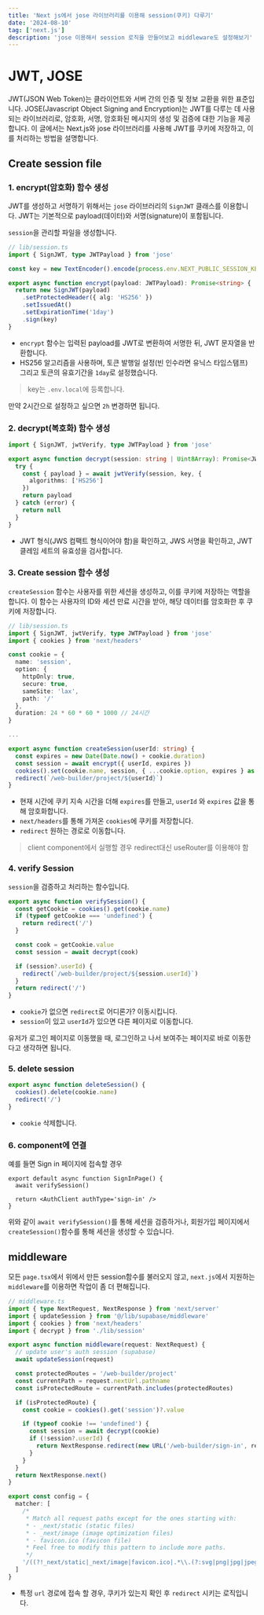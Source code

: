 ```yaml
---
title: 'Next js에서 jose 라이브러리를 이용해 session(쿠키) 다루기'
date: '2024-08-10'
tag: ['next.js']
description: 'jose 이용해서 session 로직을 만들어보고 middleware도 설정해보기'
---
```


# JWT, JOSE

JWT(JSON Web Token)는 클라이언트와 서버 간의 인증 및 정보 교환을 위한 표준입니다. JOSE(Javascript Object Signing and Encryption)는 JWT를 다루는 데 사용되는 라이브러리로, 암호화, 서명, 암호화된 메시지의 생성 및 검증에 대한 기능을 제공합니다. 이 글에서는 Next.js와 jose 라이브러리를 사용해 JWT를 쿠키에 저장하고, 이를 처리하는 방법을 설명합니다.

## Create session file

### 1. encrypt(암호화) 함수 생성

JWT를 생성하고 서명하기 위해서는 `jose` 라이브러리의 `SignJWT` 클래스를 이용합니다. JWT는 기본적으로 payload(데이터)와 서명(signature)이 포함됩니다.

`session`을 관리할 파일을 생성합니다.

```ts
// lib/session.ts
import { SignJWT, type JWTPayload } from 'jose'

const key = new TextEncoder().encode(process.env.NEXT_PUBLIC_SESSION_KEY)

export async function encrypt(payload: JWTPayload): Promise<string> {
  return new SignJWT(payload)
    .setProtectedHeader({ alg: 'HS256' })
    .setIssuedAt()
    .setExpirationTime('1day')
    .sign(key)
}
```

- `encrypt` 함수는 입력된 payload를 JWT로 변환하여 서명한 뒤, JWT 문자열을 반환합니다.
- HS256 알고리즘을 사용하며, 토큰 발행일 설정(빈 인수라면 유닉스 타임스탬프) 그리고 토큰의 유효기간을 `1day`로 설정했습니다.

> key는 `.env.local`에 등록합니다.

만약 2시간으로 설정하고 싶으면 `2h` 변경하면 됩니다.

### 2. decrypt(복호화) 함수 생성

```ts
import { SignJWT, jwtVerify, type JWTPayload } from 'jose'

export async function decrypt(session: string | Uint8Array): Promise<JWTPayload | null> {
  try {
    const { payload } = await jwtVerify(session, key, {
      algorithms: ['HS256']
    })
    return payload
  } catch (error) {
    return null
  }
}
```

- JWT 형식(JWS 컴팩트 형식이어야 함)을 확인하고, JWS 서명을 확인하고, JWT 클레임 세트의 유효성을 검사합니다.

### 3. Create session 함수 생성

`createSession` 함수는 사용자를 위한 세션을 생성하고, 이를 쿠키에 저장하는 역할을 합니다. 이 함수는 사용자의 ID와 세션 만료 시간을 받아, 해당 데이터를 암호화한 후 쿠키에 저장합니다.

```ts
// lib/session.ts
import { SignJWT, jwtVerify, type JWTPayload } from 'jose'
import { cookies } from 'next/headers'

const cookie = {
  name: 'session',
  option: {
    httpOnly: true,
    secure: true,
    sameSite: 'lax',
    path: '/'
  },
  duration: 24 * 60 * 60 * 1000 // 24시간
}

...

export async function createSession(userId: string) {
  const expires = new Date(Date.now() + cookie.duration)
  const session = await encrypt({ userId, expires })
  cookies().set(cookie.name, session, { ...cookie.option, expires } as ResponseCookie)
  redirect(`/web-builder/project/${userId}`)
}
```

- 현재 시간에 쿠키 지속 시간을 더해 `expires`를 만들고, `userId` 와 `expires` 값을 통해 암호화합니다.
- `next/headers`를 통해 가져온 `cookies`에 쿠키를 저장합니다.
- `redirect` 원하는 경로로 이동합니다.

> client component에서 실행할 경우 redirect대신 useRouter를 이용해야 함

### 4. verify Session

`session`을 검증하고 처리하는 함수입니다.

```ts
export async function verifySession() {
  const getCookie = cookies().get(cookie.name)
  if (typeof getCookie === 'undefined') {
    return redirect('/')
  }

  const cook = getCookie.value
  const session = await decrypt(cook)

  if (session?.userId) {
    redirect(`/web-builder/project/${session.userId}`)
  }
  return redirect('/')
}
```

- `cookie`가 없으면 `redirect`로 어디론가? 이동시킵니다.
- `session`이 있고 `userId`가 있으면 다른 페이지로 이동합니다.

유저가 로그인 페이지로 이동했을 때, 로그인하고 나서 보여주는 페이지로 바로 이동한다고 생각하면 됩니다.

### 5. delete session

```ts
export async function deleteSession() {
  cookies().delete(cookie.name)
  redirect('/')
}
```

- `cookie` 삭제합니다.

### 6. component에 연결

예를 들면 Sign in 페이지에 접속할 경우

```tsx
export default async function SignInPage() {
  await verifySession()

  return <AuthClient authType='sign-in' />
}
```

위와 같이 `await verifySession()`를 통해 세션을 검증하거나, 회원가입 페이지에서 `createSession()`함수를 통해 세션을 생성할 수 있습니다.

## middleware

모든 `page.tsx`에서 위에서 만든 session함수를 불러오지 않고, `next.js`에서 지원하는 `middleware`를 이용하면 작업이 좀 더 편해집니다.

```ts
// middleware.ts
import { type NextRequest, NextResponse } from 'next/server'
import { updateSession } from '@/lib/supabase/middleware'
import { cookies } from 'next/headers'
import { decrypt } from './lib/session'

export async function middleware(request: NextRequest) {
  // update user's auth session (supabase)
  await updateSession(request)

  const protectedRoutes = '/web-builder/project'
  const currentPath = request.nextUrl.pathname
  const isProtectedRoute = currentPath.includes(protectedRoutes)

  if (isProtectedRoute) {
    const cookie = cookies().get('session')?.value

    if (typeof cookie !== 'undefined') {
      const session = await decrypt(cookie)
      if (!session?.userId) {
        return NextResponse.redirect(new URL('/web-builder/sign-in', request.nextUrl))
      }
    }
  }
  return NextResponse.next()
}

export const config = {
  matcher: [
    /*
     * Match all request paths except for the ones starting with:
     * - _next/static (static files)
     * - _next/image (image optimization files)
     * - favicon.ico (favicon file)
     * Feel free to modify this pattern to include more paths.
     */
    '/((?!_next/static|_next/image|favicon.ico|.*\\.(?:svg|png|jpg|jpeg|gif|webp)$).*)'
  ]
}
```

- 특정 `url` 경로에 접속 할 경우, 쿠키가 있는지 확인 후 `redirect` 시키는 로직입니다.
